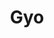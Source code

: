 --- 
title: "Gyo"
publishdate: "2019-9-23T16:48:46+02:00"
src: "https://365manga.net/manga/gyo"
image: "https://data.365manga.net/images/thumbnails/1743-gyo.jpg"
description: "From Viz: Something is rotten in Okinawa...the floating stench of death hangs over the island..What is it? A strange, legged fish appears on the scene...so begins Tadashi and Kaori's spiral into the horror (and stench) of the sea. --- *Includes two bonus stories called • The Sad Tale of the Principal Post in vol 1. • The Enigma of the Amigara Fault in vol 2."
---